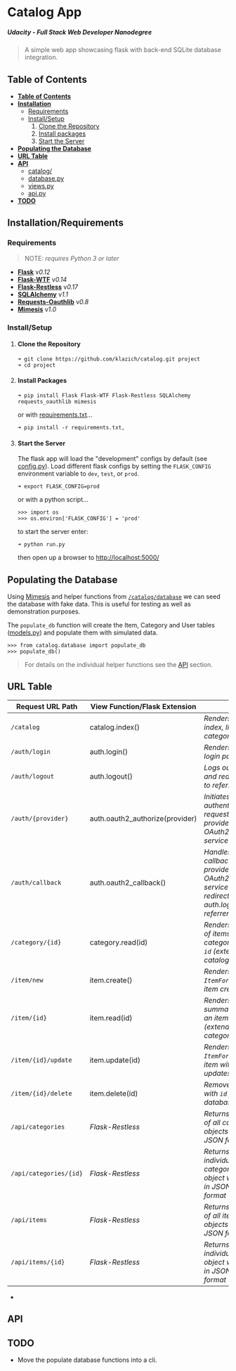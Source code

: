 # Catalog App

##### *Udacity - Full Stack Web Developer Nanodegree* 

> A simple web app showcasing flask with back-end SQLite database integration.

## Table of Contents ####################################################################
- **[Table of Contents](#table-of-contents)**
- **[Installation](#installation/requirements)**
  - [Requirements](#requirements)
  - [Install/Setup](#install/setup)
    1. [Clone the Repository](#clone-the-repository)
    1. [Install packages](#install-packages)
    1. [Start the Server](#start-the-server)
- **[Populating the Database](#populating-the-database)**
- **[URL Table](#url-table)**
- **[API](#api)**
  - [catalog/](#catalog/)
  - [database.py](#databasepy)
  - [views.py](#viewspy)
  - [api.py](#apipy)
- **[TODO](#todo)**


## Installation/Requirements ############################################################

### Requirements 

> NOTE: *requires Python 3 or later*

- [**Flask**](http://flask.pocoo.org/) v*0.12*
- [**Flask-WTF**](https://flask-wtf.readthedocs.io/en/stable/) v*0.14*
- [**Flask-Restless**](https://flask-restless.readthedocs.io/en/stable/) v*0.17*
- [**SQLAlchemy**](https://www.sqlalchemy.org/) v*1.1*
- [**Requests-Oauthlib**](https://requests-oauthlib.readthedocs.io/en/latest/) v*0.8*
- [**Mimesis**](https://lk-geimfari.github.io/mimesis/) v*1.0*


### Install/Setup #######################################################################

1. #### Clone the Repository 
    ```
    ➜ git clone https://github.com/klazich/catalog.git project
    ➜ cd project
    ```

1. #### Install Packages
    ```
    ➜ pip install Flask Flask-WTF Flask-Restless SQLAlchemy requests_oauthlib mimesis
    ```
    or with [requirements.txt](requirements.txt)...
    ```
    ➜ pip install -r requirements.txt,
    ```
    
1. #### Start the Server
    The flask app will load the "development" configs by default (see 
    [config.py](config.py)). Load different flask 
    configs by setting the `FLASK_CONFIG` environment variable to `dev`, `test`, or `prod`.
    ```
    ➜ export FLASK_CONFIG=prod
    ```
    or with a python script...
    ```
    >>> import os
    >>> os.environ['FLASK_CONFIG'] = 'prod'
    ```
    to start the server enter:
    ```
    ➜ python run.py
    ```
    then open up a browser to [http://localhost:5000/](http://localhost:5000/)
    
    
## Populating the Database ##############################################################
Using [Mimesis](https://lk-geimfari.github.io/mimesis/) and helper functions from 
[`/catalog/database`](/catalog/__init__.py)
we can seed the database with fake data. This is useful for testing as well as demonstration 
purposes.

The `populate_db` function will create the Item, Category and User tables 
([models.py](catalog/models.py)) and populate them with simulated data.
```
>>> from catalog.database import populate_db
>>> populate_db()
```  
> For details on the individual helper functions see the [API](#api) section.


## URL Table ############################################################################

| Request URL Path       | View Function/Flask Extension   | |
| ---------------------- | ------------------------------- | --- |
| `/catalog`             | catalog.index()                 | *Renders site index, listing categories* |
| `/auth/login`          | auth.login()                    | *Renders the login page* |
| `/auth/logout`         | auth.logout()                   | *Logs out user and redirects to referrer* |
| `/auth/{provider}`     | auth.oauth2_authorize(provider) | *Initiates user authentication request to provider OAuth2 service* |
| `/auth/callback`       | auth.oauth2_callback()          | *Handles the callback from provider OAuth2 service and redirects to auth.login referrer* |
| `/category/{id}`       | category.read(id)               | *Renders a list of items from category with `id` (*extends catalog.index*)* |
| `/item/new`            | item.create()                   | *Renders the `ItemForm` for item creation* |
| `/item/{id}`           | item.read(id)                   | *Renders a summary of an item with `id` (*extends category.read*)* |
| `/item/{id}/update`    | item.update(id)                 | *Renders the `ItemForm` for item with `id` updates* |
| `/item/{id}/delete`    | item.delete(id)                 | *Removes item with `id` from database* |
| `/api/categories`      | *Flask-Restless*                | *Returns a list of all category objects in JSON format* |
| `/api/categories/{id}` | *Flask-Restless*                | *Returns an individual category object with `id` in JSON format* |
| `/api/items`           | *Flask-Restless*                | *Returns a list of all item objects in JSON format* |
| `/api/items/{id}`      | *Flask-Restless*                | *Returns an individual item object with `id` in JSON format* |*
*

## API ##################################################################################

### 


## TODO #################################################################################
  - Move the populate database functions into a cli.
